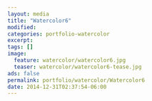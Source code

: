 ```yaml
---
layout: media
title: "Watercolor6"
modified:
categories: portfolio-watercolor
excerpt:
tags: []
image:
  feature: watercolor/watercolor6.jpg
  teaser: watercolor/watercolor6-tease.jpg
ads: false 
permalink: portfolio/watercolor/Watercolor6
date: 2014-12-31T02:37:54-06:00
---
```


